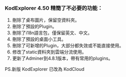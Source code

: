 ### KodExplorer 4.50 精簡了不必要的功能：

1. 刪除了桌布圖片，保留空資料夾。
2. 刪除了預設的Plugin。
3. 刪除了i18n語言包，僅保留英文、中文。
4. 刪除了預設的桌面小工具。
5. 刪除了可新增的Plugin，大部分都失效或不能直接使用。
6. 修改了static資料夾到雲端分流使用。
7. 更新了Adminer到4.8.1版本，帶有常用的plugins。


PS.新版 KodExplorer 已改為 KodCloud
